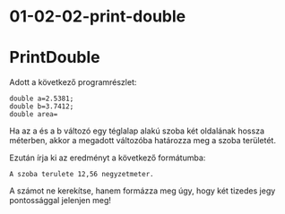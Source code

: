# 01-02-02-print-double
# PrintDouble
Adott a következő programrészlet:
```
double a=2.5381;
double b=3.7412;
double area=
```
Ha az a és a b változó egy téglalap alakú szoba két oldalának hossza méterben, akkor a megadott változóba határozza meg a szoba területét.


Ezután írja ki az eredményt a következő formátumba:
```
A szoba terulete 12,56 negyzetmeter.
```
A számot ne kerekítse, hanem formázza meg úgy, hogy két tizedes jegy pontossággal jelenjen meg!
